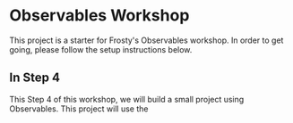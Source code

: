 # Observables Workshop

This project is a starter for Frosty's Observables workshop. In order
to get going, please follow the setup instructions below.

## In Step 4

This Step 4 of this workshop, we will build a small project using Observables.
This project will use the
